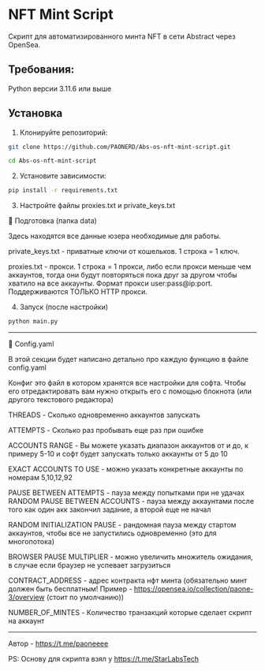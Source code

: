 # NFT Mint Script

Скрипт для автоматизированного минта NFT в сети Abstract через OpenSea.

## Требования:

Python версии 3.11.6 или выше

## Установка

1. Клонируйте репозиторий:
```bash
git clone https://github.com/PAONERD/Abs-os-nft-mint-script.git
```
```bash
cd Abs-os-nft-mint-script
```
2. Установите зависимости:
```bash
pip install -r requirements.txt
```

3. Настройте файлы proxies.txt и private_keys.txt 
   
📁 Подготовка (папка data)

Здесь находятся все данные юзера необходимые для работы.

private_keys.txt - приватные ключи от кошельков. 1 строка = 1 ключ.

proxies.txt - прокси. 1 строка = 1 прокси, либо если прокси меньше чем аккаунтов, тогда они будут повторяться пока друг за другом чтобы хватило на все аккаунты. 
Формат прокси user:pass@ip:port. Поддерживаются ТОЛЬКО HTTP прокси.

4.  Запуск (после настройки)
```bash
python main.py
```

---
📝 Config.yaml

В этой секции будет написано детально про каждую функцию в файле config.yaml

Конфиг это файл в котором хранятся все настройки для софта. Чтобы его отредактировать вам нужно открыть его с помощью блокнота (или другого текстового редактора)

THREADS - Сколько одновременно аккаунтов запускать

ATTEMPTS - Сколько раз пробывать еще раз при ошибке

ACCOUNTS RANGE - Вы можете указать диапазон аккаунтов от и до, к примеру 5-10 и софт будет запускать только аккаунты от 5 до 10

EXACT ACCOUNTS TO USE - можно указать конкретные аккаунты по номерам 5,10,12,92

PAUSE BETWEEN ATTEMPTS - пауза между попытками при не удачах
RANDOM PAUSE BETWEEN ACCOUNTS - пауза между аккаунтами после того как один акк закончил задание, а второй еще не начал

RANDOM INITIALIZATION PAUSE - рандомная пауза между стартом аккаунтов, чтобы все не запустились одновременно (это для многопотока)

BROWSER PAUSE MULTIPLIER - можно увеличить множитель ожидания, в случае если браузер не успевает загрузиться


CONTRACT_ADDRESS - адрес контракта нфт минта (обязательно минт должен быть бесплатным! Пример  - https://opensea.io/collection/paone-3/overview (стоит по умолчанию))
 
NUMBER_OF_MINTES - Количество транзакций которые сделает скрипт на аккаунт


---

Автор - https://t.me/paoneeee

PS: Основу для скрипта взял у https://t.me/StarLabsTech



